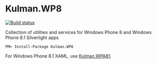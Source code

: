 # Kulman.WP8

[![Build status](https://ci.appveyor.com/api/projects/status/vnt42j9qnj3vjnig?svg=true)](https://ci.appveyor.com/project/igorkulman/kulman-wp8)

Collection of utilities and services for Windows Phone 8 and Windows Phone 8.1 Silverlight apps

    PM> Install-Package Kulman.WP8

For Windows Phone 8.1 XAML, use [Kulman.WPA81](https://github.com/igorkulman/Kulman.WPA81).
